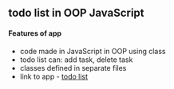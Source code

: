 ## todo list in OOP JavaScript

#### Features of app
* code made in JavaScript in OOP using class
* todo list can: add task, delete task
* classes defined in separate files
* link to app - <a href='https://andrzej-stasinski.github.io/list-do-OOP-in-JavaScript/'>todo list</a>





